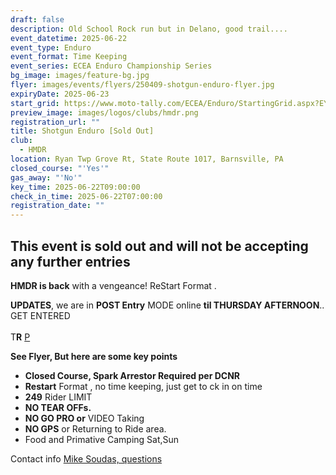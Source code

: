 ```yaml
---
draft: false
description: Old School Rock run but in Delano, good trail....
event_datetime: 2025-06-22
event_type: Enduro
event_format: Time Keeping
event_series: ECEA Enduro Championship Series
bg_image: images/feature-bg.jpg
flyer: images/events/flyers/250409-shotgun-enduro-flyer.jpg
expiryDate: 2025-06-23
start_grid: https://www.moto-tally.com/ECEA/Enduro/StartingGrid.aspx?EY=2025&EID=7
preview_image: images/logos/clubs/hmdr.png
registration_url: ""
title: Shotgun Enduro [Sold Out]
club:
  - HMDR
location: Ryan Twp Grove Rt, State Route 1017, Barnsville, PA
closed_course: "'Yes'"
gas_away: "'No'"
key_time: 2025-06-22T09:00:00
check_in_time: 2025-06-22T07:00:00
registration_date: ""
---
```

## **This event is sold out and will not be accepting any further entries**

**HMDR is back** with a vengeance!  ReStart Format .

**UPDATES**, we are in **POST Entry** MODE online **til THURSDAY AFTERNOON**.. GET ENTERED \
\
T**R** [P](https://www.moto-tally.com/ECEA/Enduro/StartingGrid.aspx?EY=2024&EID=7)

**See Flyer, But here are  some key points**

* **Closed Course, Spark Arrestor Required per DCNR**
* **Restart** Format ,  no time keeping, just get to ck in on time
* **249** Rider LIMIT
* **NO TEAR OFFs.**  
* **NO GO PRO or** VIDEO Taking
* **NO GPS** or Returning to Ride area.
* Food and Primative Camping Sat,Sun

Contact info [Mike Soudas, questions ](mailto:msoudas@comcast.net)